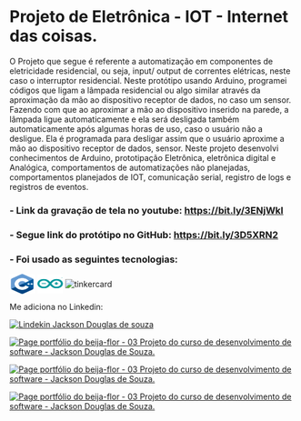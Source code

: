 # Projeto de Eletrônica - IOT - Internet das coisas.

O Projeto que segue é referente a automatização em componentes de eletricidade residencial, ou seja, input/ output de correntes elétricas, neste caso o interruptor residencial.
Neste protótipo usando Arduino, programei códigos que ligam a lâmpada residencial ou algo similar através da aproximação da mão ao dispositivo receptor de dados, no caso um sensor. Fazendo com que ao aproximar a mão ao dispositivo inserido na parede, a lâmpada ligue automaticamente e ela será desligada também automaticamente após algumas horas de uso, caso o usuário não a desligue. Ela é programada para desligar assim que o usuário aproxime a mão ao dispositivo receptor de dados, sensor.
Neste projeto desenvolvi conhecimentos de Arduino, prototipação Eletrônica, eletrônica digital e Analógica, comportamentos de automatizações não planejadas, comportamentos planejados de IOT, comunicação serial, registro de logs e registros de eventos.

### - Link da gravação de tela no youtube: https://bit.ly/3ENjWkI
### - Segue link do protótipo no GitHub: https://bit.ly/3D5XRN2 

### - Foi usado as seguintes tecnologias: 

<p dir="auto">
    <img align="center" alt="Jackson Douglas de Souza-Linguagem-C++" height="35" width="45" src="https://github.com/devicons/devicon/blob/master/icons/cplusplus/cplusplus-original.svg">
    <img align="center" alt="Arduino" height="35" width="45" src="https://github.com/devicons/devicon/blob/master/icons/arduino/arduino-original.svg">
    <img align="center" alt="tinkercard" height="35" width="45" src="https://user-images.githubusercontent.com/76602433/196325570-c3c65466-9eee-4a34-9604-6d9e19a29251.svg">
    
</p>

<p>
Me adiciona no Linkedin: 
<div align-items="left">
<a href="https://www.linkedin.com/in/jacksondouglasdesouza" target="_blank">
<img src="https://img.shields.io/badge/LinkedIn-0077B5?style=for-the-badge&logo=linkedin&logoColor=white" alt=" Lindekin Jackson Douglas de souza" >
</p> 



<img
  src="https://blogger.googleusercontent.com/img/b/R29vZ2xl/AVvXsEjG35meAerX-o0GxpjyX4ElFzCN1AebWOvN3IZbFPElYXXkrnayHyyb_y8gexQKgm3C-jbuqljq6yyjhSPs7t7kWg6HKXKtA89mqfbEa_DT10tu2bzfsB4rwCfkRs_ouyCHXTkt6cGVFcOnJqziAVPEKoV8saA24dQW-pZvnoOWF-tDfirphRWhCHav/w640-h360/giphy.gif"
  alt="Page portfólio do beija-flor - 03 Projeto do curso de desenvolvimento de software - Jackson Douglas de Souza."
/>

<img
  src="https://blogger.googleusercontent.com/img/b/R29vZ2xl/AVvXsEh-vTwsvNMTFwT4Fl-hm9zRY2aJ3iLaYqop0uCUaDv1NLJgJ9YXBHX1imnSJXdX9MPZB4eNkFIATN3sWdeSDYEBHHXHXR_Cel6veEG2bw5coEUp7AHo66BZCc9Ih1qR8MvGZgKvUu1PJQyh4Cn1WHezdMXtgZBLfpP3IBs5ZOdxBEN_78KKdD4HzQLv/s500/WhatsApp%20Image%202022-10-17%20at%2022.32.45%20(1)%20(1).jpeg"
  alt="Page portfólio do beija-flor - 03 Projeto do curso de desenvolvimento de software - Jackson Douglas de Souza."
/>


<img
  src="https://blogger.googleusercontent.com/img/b/R29vZ2xl/AVvXsEigscT45TK-jUWhZFtgzf3VyTte1YfKtozjseIBpUgxsNkM4NRIgUORHquPILoBmPx6zMljWxS_YooONvZATNboaA-HmEmnnyyDZehDBnz-lUBoxZFP7z1CtAGz44e5MpInY8CZ6hfYvpm4MkfkXBOhXEPpcefFwJhNlnpwWavzWnI9daxkC_4xoY5L/s517/WhatsApp%20Image%202022-10-17%20at%2022.32.45%20(2).jpeg"
  alt="Page portfólio do beija-flor - 03 Projeto do curso de desenvolvimento de software - Jackson Douglas de Souza."
/>
